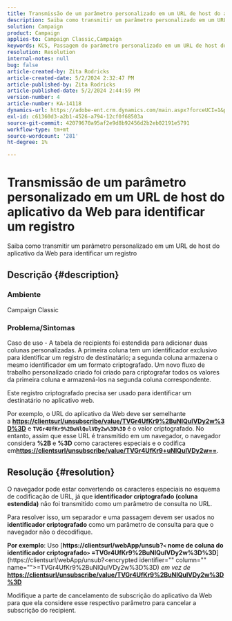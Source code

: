 ```yaml
---
title: Transmissão de um parâmetro personalizado em um URL de host do aplicativo da Web para identificar um registro
description: Saiba como transmitir um parâmetro personalizado em um URL de host do aplicativo da Web para identificar um registro
solution: Campaign
product: Campaign
applies-to: Campaign Classic,Campaign
keywords: KCS, Passagem do parâmetro personalizado em um URL de host do aplicativo da Web para identificar um registro
resolution: Resolution
internal-notes: null
bug: false
article-created-by: Zita Rodricks
article-created-date: 5/2/2024 2:32:47 PM
article-published-by: Zita Rodricks
article-published-date: 5/2/2024 2:44:59 PM
version-number: 4
article-number: KA-14118
dynamics-url: https://adobe-ent.crm.dynamics.com/main.aspx?forceUCI=1&pagetype=entityrecord&etn=knowledgearticle&id=7955dad4-9008-ef11-9f8a-6045bd026dc7
exl-id: c61360d3-a2b1-4526-a794-12cf0f68503a
source-git-commit: 42079670a95af2e9d8b92456d2b2eb02191e5791
workflow-type: tm+mt
source-wordcount: '281'
ht-degree: 1%

---
```


# Transmissão de um parâmetro personalizado em um URL de host do aplicativo da Web para identificar um registro


Saiba como transmitir um parâmetro personalizado em um URL de host do aplicativo da Web para identificar um registro

## Descrição {#description}


### Ambiente

Campaign Classic

### Problema/Sintomas

Caso de uso - A tabela de recipients foi estendida para adicionar duas colunas personalizadas. A primeira coluna tem um identificador exclusivo para identificar um registro de destinatário; a segunda coluna armazena o mesmo identificador em um formato criptografado. Um novo fluxo de trabalho personalizado criado foi criado para criptografar todos os valores da primeira coluna e armazená-los na segunda coluna correspondente.

Este registro criptografado precisa ser usado para identificar um destinatário no aplicativo web.

Por exemplo, o URL do aplicativo da Web deve ser semelhante a [<b>https://clientsurl/unsubscribe/value/TVGr4UfKr9%2BuNlQulVDy2w%3D%3D</b>](https://clientsurl/unsubscribe/value/TVGr4UfKr9%2BuNlQulVDy2w%3D%3D) e <b>`TVGr4UfKr9%2BuNlQulVDy2w%3D%3D`</b> é o valor criptografado. No entanto, assim que esse URL é transmitido em um navegador, o navegador considera <b>%2B </b>e <b>%3D</b> como caracteres especiais e o codifica em[<b>https://clientsurl/unsubscribe/value/TVGr4UfKr9+uNlQulVDy2w==</b>](https://&amp;nbsp;https://clientsurl/unsubscribe/value/TVGr4UfKr9+uNlQulVDy2w==).


## Resolução {#resolution}


O navegador pode estar convertendo os caracteres especiais no esquema de codificação de URL, já que <b>identificador criptografado (coluna estendida)</b> não foi transmitido como um parâmetro de consulta no URL.

Para resolver isso, um separador e uma passagem devem ser usados no <b>identificador criptografado</b> como um parâmetro de consulta para que o navegador não o decodifique.

<b>Por exemplo</b>: Uso [<b>https://clientsurl/webApp/unsub?`<` nome de coluna do identificador criptografado`>` =TVGr4UfKr9%2BuNlQulVDy2w%3D%3D</b>](https://clientsurl/webApp/unsub?&lt;encrypted identifier=&quot;&quot; column=&quot;&quot; name=&quot;&quot;>=TVGr4UfKr9%2BuNlQulVDy2w%3D%3D) *em vez de*[<b> https://clientsurl/unsubscribe/value/TVGr4UfKr9%2BuNlQulVDy2w%3D%3D</b>](https://clientsurl/unsubscribe/value/TVGr4UfKr9%2BuNlQulVDy2w%3D%3D)

Modifique a parte de cancelamento de subscrição do aplicativo da Web para que ela considere esse respectivo parâmetro para cancelar a subscrição do recipient.

